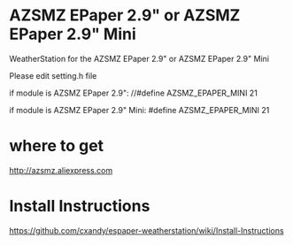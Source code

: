 # AZSMZ EPaper 2.9" or AZSMZ EPaper 2.9" Mini

WeatherStation for the AZSMZ EPaper 2.9" or AZSMZ EPaper 2.9" Mini

Please edit setting.h file

if module is AZSMZ EPaper 2.9":
//#define AZSMZ_EPAPER_MINI   21  

if module is AZSMZ EPaper 2.9" Mini:
#define AZSMZ_EPAPER_MINI   21  

# where to get
http://azsmz.aliexpress.com

# Install Instructions
https://github.com/cxandy/espaper-weatherstation/wiki/Install-Instructions



